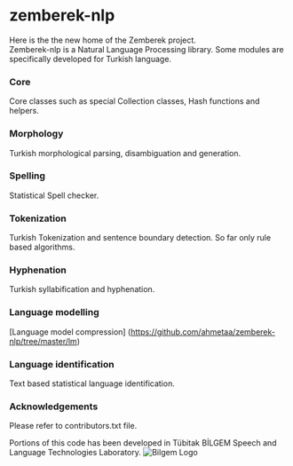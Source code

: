 zemberek-nlp
============
Here is the the new home of the Zemberek project.  
Zemberek-nlp is a Natural Language Processing library. Some modules are specifically developed for Turkish language.

### Core

Core classes such as special Collection classes, Hash functions and helpers.

### Morphology

Turkish morphological parsing, disambiguation and generation.

### Spelling

Statistical Spell checker.

### Tokenization

Turkish Tokenization and sentence boundary detection. So far only rule based algorithms.

### Hyphenation

Turkish syllabification and hyphenation.

### Language modelling

[Language model compression] (https://github.com/ahmetaa/zemberek-nlp/tree/master/lm)

### Language identification

Text based statistical language identification.

### Acknowledgements
Please refer to contributors.txt file.

Portions of this code has been developed in Tübitak BİLGEM Speech and Language Technologies Laboratory.
![Bilgem Logo](https://github.com/ahmetaa/zemberek-nlp/blob/master/docs/images/bilgem-logo.png)
